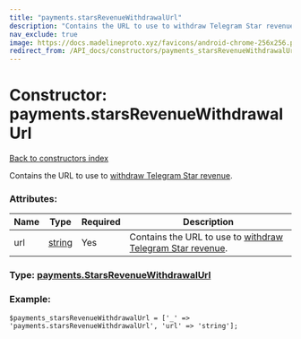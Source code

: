 ```yaml
---
title: "payments.starsRevenueWithdrawalUrl"
description: "Contains the URL to use to withdraw Telegram Star revenue."
nav_exclude: true
image: https://docs.madelineproto.xyz/favicons/android-chrome-256x256.png
redirect_from: /API_docs/constructors/payments_starsRevenueWithdrawalUrl.html
---
```

# Constructor: payments.starsRevenueWithdrawalUrl  
[Back to constructors index](/API_docs/constructors/index.html)



Contains the URL to use to [withdraw Telegram Star revenue](https://core.telegram.org/api/stars#withdrawing-stars).

### Attributes:

| Name     |    Type       | Required | Description |
|----------|---------------|----------|-------------|
|url|[string](/API_docs/types/string.html) | Yes|Contains the URL to use to [withdraw Telegram Star revenue](https://core.telegram.org/api/stars#withdrawing-stars).|



### Type: [payments.StarsRevenueWithdrawalUrl](/API_docs/types/payments.StarsRevenueWithdrawalUrl.html)


### Example:

```
$payments_starsRevenueWithdrawalUrl = ['_' => 'payments.starsRevenueWithdrawalUrl', 'url' => 'string'];
```  
